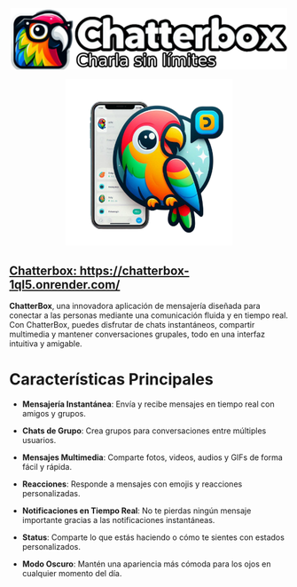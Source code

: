 <p align="center">
    <img src="public/src/img/logo/texto/v2-w=1024.png" width=500>
</p>
<p align="center">
    <img src="public/src/img/logo/states/app-w=1024.png" width=300>
    <br/>
    <h2>
        <a href="https://chatterbox-1ql5.onrender.com/" target="_blank">
            Chatterbox: https://chatterbox-1ql5.onrender.com/
        </a>
    </h2>
</p>

**ChatterBox**, una innovadora aplicación de mensajería diseñada para conectar a las personas mediante una comunicación fluida y en tiempo real. Con ChatterBox, puedes disfrutar de chats instantáneos, compartir multimedia y mantener conversaciones grupales, todo en una interfaz intuitiva y amigable.

<h1>
    Características Principales
</h1>

- **Mensajería Instantánea**: Envía y recibe mensajes en tiempo real con amigos y grupos.

- **Chats de Grupo**: Crea grupos para conversaciones entre múltiples usuarios.

- **Mensajes Multimedia**: Comparte fotos, videos, audios y GIFs de forma fácil y rápida.

- **Reacciones**: Responde a mensajes con emojis y reacciones personalizadas.

- **Notificaciones en Tiempo Real**: No te pierdas ningún mensaje importante gracias a las notificaciones instantáneas.

- **Status**: Comparte lo que estás haciendo o cómo te sientes con estados personalizados.

- **Modo Oscuro**: Mantén una apariencia más cómoda para los ojos en cualquier momento del día.
